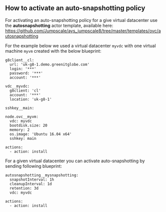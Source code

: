 ## How to activate an auto-snapshotting policy

For activating an auto-snapshotting policy for a give virtual datacenter use the **autosnapshotting** actor template, available here: https://github.com/Jumpscale/ays_jumpscale8/tree/master/templates/ovc/autosnapshotting

For the example below we used a virtual datacenter `myvdc` with one virtual machine `myvm` created with the below blueprint:

```
g8client__cl:
  url: 'uk-g8-1.demo.greenitglobe.com'
  login: '***'
  password: '***'
  account: '***'

vdc__myvdc:
  g8client: 'cl'
  account: '***'
  location: 'uk-g8-1'

sshkey__main:

node.ovc__myvm:
  vdc: myvdc
  bootdisk.size: 20
  memory: 2
  os.image: 'Ubuntu 16.04 x64'
  sshkey: main

actions:
  - action: install
```

For a given virtual datacenter you can activate auto-snapshotting by sending following blueprint:

```
autosnapshotting__mysnapshotting:
  snapshotInterval: 1h
  cleanupInterval: 1d
  retention: 3d
  vdc: myvdc

actions:
  - action: install
```
